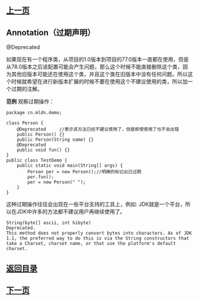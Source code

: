 ## [上一页](course18)
## Annotation（过期声明）

@Deprecated

如果现在有一个程序类，从项目的1.0版本到项目的77.0版本一直都在使用，但是从78.0版本之后该配置可能会产生问题，那么这个时候不能直接删除这个类，因为其他旧版本可能还在使用这个类，并且这个类在旧版本中没有任何问题。所以这个时候就希望在进行新版本扩展的时候不要在使用这个不建议使用的类，所以加一个过期的注解。

**范例** 观察过期操作：

	package cn.mldn.demo;
	
	class Person {
		@Deprecated 	//表示该方法已经不建议使用了，但是即使使用了也不会出错
		public Person() {}
		public Person(String name) {}
		@Deprecated
		public void fun() {}
	}
	public class TestDemo {
		public static void main(String[] args) {
			Person per = new Person();//明确的标记出已过期
			per.fun();
			per = new Person(" ");
		}
	}

这种过期操作往往会出现在一些平台支持的工具上，例如: JDK就是一个平台，所以在JDK中许多的方法都不建议用户再继续使用了。

	String(byte[] ascii, int hibyte)
	Deprecated. 
	This method does not properly convert bytes into characters. As of JDK 1.1, the preferred way to do this is via the String constructors that take a Charset, charset name, or that use the platform's default charset.



## [返回目录](https://wuchengcheng110120.github.io/aliyunjava3/list)
## [下一页](course20)

